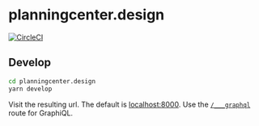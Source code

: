 # planningcenter.design

[![CircleCI](https://circleci.com/gh/planningcenter/planningcenter.design.svg?style=svg)](https://circleci.com/gh/planningcenter/planningcenter.design)

## Develop

```sh
cd planningcenter.design
yarn develop
```

Visit the resulting url.
The default is [localhost:8000](http://localhost:8000/).
Use the [`/___graphql`](http://localhost:8000/___graphql) route for GraphiQL.
